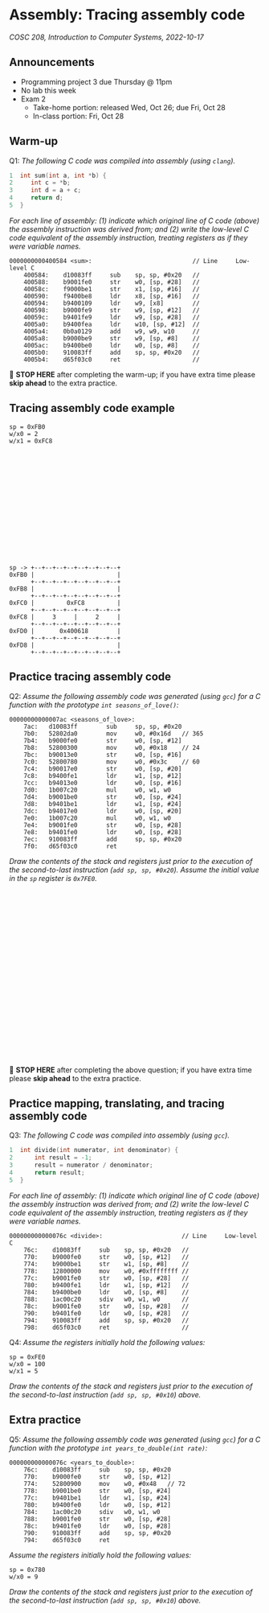 # Assembly: Tracing assembly code
_COSC 208, Introduction to Computer Systems, 2022-10-17_

## Announcements
* Programming project 3 due Thursday @ 11pm
* No lab this week
* Exam 2
    * Take-home portion: released Wed, Oct 26; due Fri, Oct 28
    * In-class portion: Fri, Oct 28

## Warm-up
Q1: _The following C code was compiled into assembly (using `clang`)._
```C
1  int sum(int a, int *b) {
2     int c = *b;
3     int d = a + c;
4     return d;
5  }
```
_For each line of assembly: (1) indicate which original line of C code (above) the assembly instruction was derived from; and (2) write the low-level C code equivalent of the assembly instruction, treating registers as if they were variable names._
```
0000000000400584 <sum>:                            // Line     Low-level C
    400584:    d10083ff     sub    sp, sp, #0x20   // 
    400588:    b9001fe0     str    w0, [sp, #28]   // 
    40058c:    f9000be1     str    x1, [sp, #16]   // 
    400590:    f9400be8     ldr    x8, [sp, #16]   // 
    400594:    b9400109     ldr    w9, [x8]        // 
    400598:    b9000fe9     str    w9, [sp, #12]   // 
    40059c:    b9401fe9     ldr    w9, [sp, #28]   // 
    4005a0:    b9400fea     ldr    w10, [sp, #12]  // 
    4005a4:    0b0a0129     add    w9, w9, w10     // 
    4005a8:    b9000be9     str    w9, [sp, #8]    // 
    4005ac:    b9400be0     ldr    w0, [sp, #8]    // 
    4005b0:    910083ff     add    sp, sp, #0x20   // 
    4005b4:    d65f03c0     ret                    // 
```

🛑 **STOP HERE** after completing the warm-up; if you have extra time please **skip ahead** to the extra practice.

<div style="page-break-after:always"></div>

## Tracing assembly code example
```
sp = 0xFB0
w/x0 = 2
w/x1 = 0xFC8
```
```
















sp -> +--+--+--+--+--+--+--+--+
0xFB0 |                       |
      +--+--+--+--+--+--+--+--+
0xFB8 |                       |
      +--+--+--+--+--+--+--+--+
0xFC0 |         0xFC8         |
      +--+--+--+--+--+--+--+--+
0xFC8 |     3     |     2     |
      +--+--+--+--+--+--+--+--+
0xFD0 |       0x400618        |
      +--+--+--+--+--+--+--+--+
0xFD8 |                       |
      +--+--+--+--+--+--+--+--+
```

<div style="page-break-after:always"></div>

## Practice tracing assembly code
Q2: _Assume the following assembly code was generated (using `gcc`) for a C function with the prototype `int seasons_of_love()`:_
```
00000000000007ac <seasons_of_love>:
    7ac:   d10083ff        sub     sp, sp, #0x20
    7b0:   52802da0        mov     w0, #0x16d   // 365
    7b4:   b9000fe0        str     w0, [sp, #12]
    7b8:   52800300        mov     w0, #0x18    // 24
    7bc:   b90013e0        str     w0, [sp, #16]
    7c0:   52800780        mov     w0, #0x3c    // 60
    7c4:   b90017e0        str     w0, [sp, #20]
    7c8:   b9400fe1        ldr     w1, [sp, #12]
    7cc:   b94013e0        ldr     w0, [sp, #16]
    7d0:   1b007c20        mul     w0, w1, w0
    7d4:   b9001be0        str     w0, [sp, #24]
    7d8:   b9401be1        ldr     w1, [sp, #24]
    7dc:   b94017e0        ldr     w0, [sp, #20]
    7e0:   1b007c20        mul     w0, w1, w0   
    7e4:   b9001fe0        str     w0, [sp, #28]
    7e8:   b9401fe0        ldr     w0, [sp, #28]
    7ec:   910083ff        add     sp, sp, #0x20
    7f0:   d65f03c0        ret
```
_Draw the contents of the stack and registers just prior to the execution of the second-to-last instruction (`add sp, sp, #0x20`). Assume the initial value in the `sp` register is `0x7FE0`._
```

























```
🛑 **STOP HERE** after completing the above question; if you have extra time please **skip ahead** to the extra practice.

<div style="page-break-after:always"></div>

## Practice mapping, translating, and tracing assembly code
Q3: _The following C code was compiled into assembly (using `gcc`)._
```C
1  int divide(int numerator, int denominator) {
2      int result = -1;
3      result = numerator / denominator;
4      return result;
5  }
```
_For each line of assembly: (1) indicate which original line of C code (above) the assembly instruction was derived from; and (2) write the low-level C code equivalent of the assembly instruction, treating registers as if they were variable names._
```
000000000000076c <divide>:                      // Line     Low-level C
    76c:    d10083ff     sub    sp, sp, #0x20   // 
    770:    b9000fe0     str    w0, [sp, #12]   // 
    774:    b9000be1     str    w1, [sp, #8]    // 
    778:    12800000     mov    w0, #0xffffffff // 
    77c:    b9001fe0     str    w0, [sp, #28]   // 
    780:    b9400fe1     ldr    w1, [sp, #12]   // 
    784:    b9400be0     ldr    w0, [sp, #8]    // 
    788:    1ac00c20     sdiv   w0, w1, w0      // 
    78c:    b9001fe0     str    w0, [sp, #28]   //
    790:    b9401fe0     ldr    w0, [sp, #28]   // 
    794:    910083ff     add    sp, sp, #0x20   // 
    798:    d65f03c0     ret                    // 
```

Q4: _Assume the registers initially hold the following values:_
```
sp = 0xFE0
w/x0 = 100
w/x1 = 5
```
_Draw the contents of the stack and registers just prior to the execution of the second-to-last instruction (`add sp, sp, #0x10`) above._

<div style="page-break-after:always"></div>

## Extra practice
Q5: _Assume the following assembly code was generated (using `gcc`) for a C function with the prototype `int years_to_double(int rate)`:_
```
000000000000076c <years_to_double>:
    76c:    d10083ff     sub    sp, sp, #0x20
    770:    b9000fe0     str    w0, [sp, #12]
    774:    52800900     mov    w0, #0x48   // 72
    778:    b9001be0     str    w0, [sp, #24]
    77c:    b9401be1     ldr    w1, [sp, #24]
    780:    b9400fe0     ldr    w0, [sp, #12]
    784:    1ac00c20     sdiv   w0, w1, w0
    788:    b9001fe0     str    w0, [sp, #28]
    78c:    b9401fe0     ldr    w0, [sp, #28]
    790:    910083ff     add    sp, sp, #0x20
    794:    d65f03c0     ret
```
_Assume the registers initially hold the following values:_
```
sp = 0x780
w/x0 = 9
```
_Draw the contents of the stack and registers just prior to the execution of the second-to-last instruction (`add sp, sp, #0x10`) above._